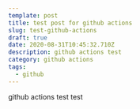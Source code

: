 ```yaml
---
template: post
title: test post for github actions
slug: test-github-actions
draft: true
date: 2020-08-31T10:45:32.710Z
description: github actions test
category: github actions
tags:
  - github
---
```

github actions test test